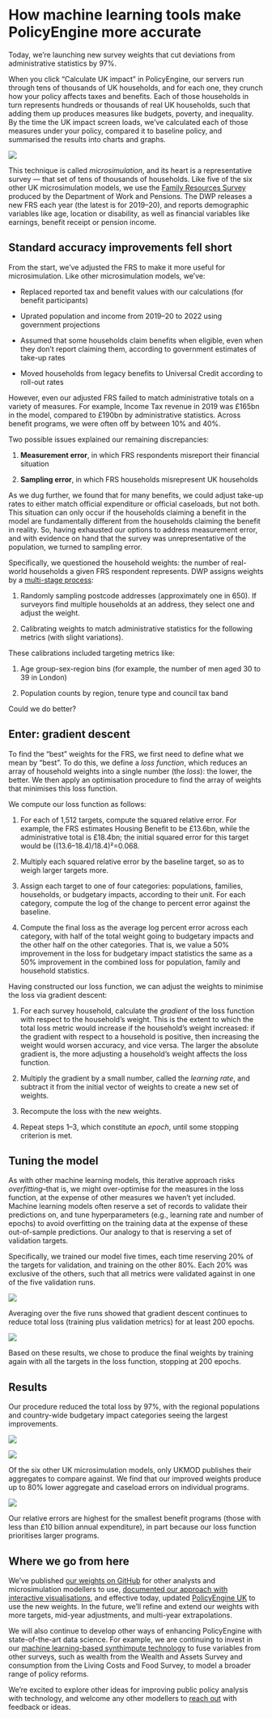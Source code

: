 
# How machine learning tools make PolicyEngine more accurate

Today, we’re launching new survey weights that cut deviations from administrative statistics by 97%.

When you click “Calculate UK impact” in PolicyEngine, our servers run through tens of thousands of UK households, and for each one, they crunch how your policy affects taxes and benefits. Each of those households in turn represents hundreds or thousands of real UK households, such that adding them up produces measures like budgets, poverty, and inequality. By the time the UK impact screen loads, we’ve calculated each of those measures under your policy, compared it to baseline policy, and summarised the results into charts and graphs.

![](https://cdn-images-1.medium.com/max/3200/0*0JQZPaICpWesixXJ)

This technique is called *microsimulation*, and its heart is a representative survey — that set of tens of thousands of households. Like five of the six other UK microsimulation models, we use the [Family Resources Survey](https://www.gov.uk/government/collections/family-resources-survey--2) produced by the Department of Work and Pensions. The DWP releases a new FRS each year (the latest is for 2019–20), and reports demographic variables like age, location or disability, as well as financial variables like earnings, benefit receipt or pension income.

## Standard accuracy improvements fell short

From the start, we’ve adjusted the FRS to make it more useful for microsimulation. Like other microsimulation models, we’ve:

* Replaced reported tax and benefit values with our calculations (for benefit participants)

* Uprated population and income from 2019–20 to 2022 using government projections

* Assumed that some households claim benefits when eligible, even when they don’t report claiming them, according to government estimates of take-up rates

* Moved households from legacy benefits to Universal Credit according to roll-out rates

However, even our adjusted FRS failed to match administrative totals on a variety of measures. For example, Income Tax revenue in 2019 was £165bn in the model, compared to £190bn by administrative statistics. Across benefit programs, we were often off by between 10% and 40%.

Two possible issues explained our remaining discrepancies:

1. **Measurement error**, in which FRS respondents misreport their financial situation

1. **Sampling error**, in which FRS households misrepresent UK households

As we dug further, we found that for many benefits, we could adjust take-up rates to either match official expenditure or official caseloads, but not both. This situation can only occur if the households claiming a benefit in the model are fundamentally different from the households claiming the benefit in reality. So, having exhausted our options to address measurement error, and with evidence on hand that the survey was unrepresentative of the population, we turned to sampling error.

Specifically, we questioned the household weights: the number of real-world households a given FRS respondent represents. DWP assigns weights by a [multi-stage process](https://assets.publishing.service.gov.uk/government/uploads/system/uploads/attachment_data/file/321820/initial-review-family-resources-survey-weighting-scheme.pdf):

1. Randomly sampling postcode addresses (approximately one in 650). If surveyors find multiple households at an address, they select one and adjust the weight.

1. Calibrating weights to match administrative statistics for the following metrics (with slight variations).

These calibrations included targeting metrics like:

1. Age group-sex-region bins (for example, the number of men aged 30 to 39 in London)

1. Population counts by region, tenure type and council tax band

Could we do better?

## Enter: gradient descent

To find the “best” weights for the FRS, we first need to define what we mean by “best”. To do this, we define a *loss function*, which reduces an array of household weights into a single number (the *loss*): the lower, the better. We then apply an optimisation procedure to find the array of weights that minimises this loss function.

We compute our loss function as follows:

1. For each of 1,512 targets, compute the squared relative error. For example, the FRS estimates Housing Benefit to be £13.6bn, while the administrative total is £18.4bn; the initial squared error for this target would be ((13.6–18.4)/18.4)²=0.068.

1. Multiply each squared relative error by the baseline target, so as to weigh larger targets more.

1. Assign each target to one of four categories: populations, families, households, or budgetary impacts, according to their unit. For each category, compute the log of the change to percent error against the baseline.

1. Compute the final loss as the average log percent error across each category, with half of the total weight going to budgetary impacts and the other half on the other categories. That is, we value a 50% improvement in the loss for budgetary impact statistics the same as a 50% improvement in the combined loss for population, family and household statistics.

Having constructed our loss function, we can adjust the weights to minimise the loss via gradient descent:

1. For each survey household, calculate the *gradient* of the loss function with respect to the household’s weight. This is the extent to which the total loss metric would increase if the household’s weight increased: if the gradient with respect to a household is positive, then increasing the weight would worsen accuracy, and vice versa. The larger the absolute gradient is, the more adjusting a household’s weight affects the loss function.

1. Multiply the gradient by a small number, called the *learning rate*, and subtract it from the initial vector of weights to create a new set of weights.

1. Recompute the loss with the new weights.

1. Repeat steps 1–3, which constitute an *epoch*, until some stopping criterion is met.

## Tuning the model

As with other machine learning models, this iterative approach risks *overfitting*–that is, we might over-optimise for the measures in the loss function, at the expense of other measures we haven’t yet included. Machine learning models often reserve a set of records to validate their predictions on, and tune hyperparameters (e.g., learning rate and number of epochs) to avoid overfitting on the training data at the expense of these out-of-sample predictions. Our analogy to that is reserving a set of validation targets.

Specifically, we trained our model five times, each time reserving 20% of the targets for validation, and training on the other 80%. Each 20% was exclusive of the others, such that all metrics were validated against in one of the five validation runs.

![](https://cdn-images-1.medium.com/max/2000/0*ta4Hz9miF7u83_mt)

Averaging over the five runs showed that gradient descent continues to reduce total loss (training plus validation metrics) for at least 200 epochs.

![](https://cdn-images-1.medium.com/max/2000/0*l6Eo4qs_jbBvQueu)

Based on these results, we chose to produce the final weights by training again with all the targets in the loss function, stopping at 200 epochs.

## Results

Our procedure reduced the total loss by 97%, with the regional populations and country-wide budgetary impact categories seeing the largest improvements.

![](https://cdn-images-1.medium.com/max/2000/0*eEAuyeu6kE5fJcP6)

![](https://cdn-images-1.medium.com/max/2000/0*lYp59pEkyRJED81P)

Of the six other UK microsimulation models, only UKMOD publishes their aggregates to compare against. We find that our improved weights produce up to 80% lower aggregate and caseload errors on individual programs.

![](https://cdn-images-1.medium.com/max/2000/0*BH4WBVIvOhfZVBaD)

Our relative errors are highest for the smallest benefit programs (those with less than £10 billion annual expenditure), in part because our loss function prioritises larger programs.

## Where we go from here

We’ve published [our weights on GitHub](https://github.com/PolicyEngine/openfisca-uk/tree/master/data/weights) for other analysts and microsimulation modellers to use, [documented our approach with interactive visualisations](https://policyengine.github.io/openfisca-uk//model/reweighting.html), and effective today, updated [PolicyEngine UK](https://policyengine.org/uk) to use the new weights. In the future, we’ll refine and extend our weights with more targets, mid-year adjustments, and multi-year extrapolations.

We will also continue to develop other ways of enhancing PolicyEngine with state-of-the-art data science. For example, we are continuing to invest in our [machine learning-based synthimpute technology](http://blog.pslmodels.org/demo-day-22-synthimpute) to fuse variables from other surveys, such as wealth from the Wealth and Assets Survey and consumption from the Living Costs and Food Survey, to model a broader range of policy reforms.

We’re excited to explore other ideas for improving public policy analysis with technology, and welcome any other modellers to [reach out](mailto:contact@policyengine.org) with feedback or ideas.
